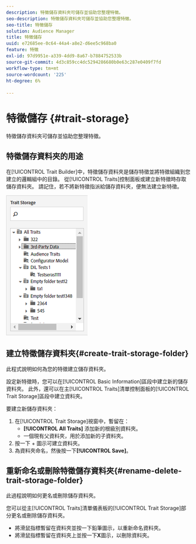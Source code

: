 ```yaml
---
description: 特徵儲存資料夾可儲存並協助您整理特徵。
seo-description: 特徵儲存資料夾可儲存並協助您整理特徵。
seo-title: 特徵儲存
solution: Audience Manager
title: 特徵儲存
uuid: e72685ee-0c64-44a4-a8e2-d6ee5c968ba0
feature: 特徵
exl-id: 97d9951e-a339-4dd9-8a67-b7884752533b
source-git-commit: 4d3c859cc4dc5294286680b0e63c287e0409f7fd
workflow-type: tm+mt
source-wordcount: '225'
ht-degree: 6%

---
```


# 特徵儲存 {#trait-storage}

特徵儲存資料夾可儲存並協助您整理特徵。

<!-- c_tb_storage.xml -->

## 特徵儲存資料夾的用途

在[!UICONTROL Trait Builder]中，特徵儲存資料夾是儲存特徵並將特徵組織到您建立的邏輯組中的目錄。 從[!UICONTROL Traits]控制面板或建立新特徵時存取儲存資料夾。 請記住，若不將新特徵指派給儲存資料夾，便無法建立新特徵。

![](assets/tb_storage.png)

## 建立特徵儲存資料夾{#create-trait-storage-folder}

此程式說明如何為您的特徵建立儲存資料夾。

<!-- t_tb_create_storage.xml -->

設定新特徵時，您可以在[!UICONTROL Basic Information]區段中建立新的儲存資料夾。 此外，還可以在主[!UICONTROL Traits]清單控制面板的[!UICONTROL Trait Storage]區段中建立資料夾。

要建立新儲存資料夾：

1. 在[!UICONTROL Trait Storage]視窗中，暫留在：
   * **[!UICONTROL All Traits]** 添加新的根級別資料夾。
   * 一個現有父資料夾，用於添加新的子資料夾。
1. 按一下 + 圖示可建立資料夾。
1. 為資料夾命名，然後按一下&#x200B;**[!UICONTROL Save]**。

## 重新命名或刪除特徵儲存資料夾{#rename-delete-trait-storage-folder}

此過程說明如何更名或刪除儲存資料夾。

<!-- t_tb_rename_delete_storage.xml -->

您可以從主[!UICONTROL Traits]清單儀表板的[!UICONTROL Trait Storage]部分更名或刪除儲存資料夾。

* 將滑鼠指標暫留在資料夾並按一下鉛筆圖示，以重新命名資料夾。
* 將滑鼠指標暫留在資料夾上並按一下&#x200B;**X**&#x200B;圖示，以刪除資料夾。
